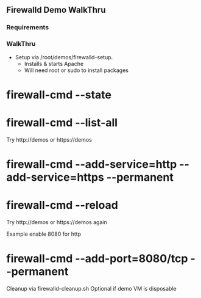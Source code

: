 ## Firewalld Demo WalkThru

### Requirements


### WalkThru
* Setup via /root/demos/firewalld-setup.
  * Installs & starts Apache
  * Will need root or sudo to install packages
  
# firewall-cmd --state
# firewall-cmd --list-all

Try http://demos or https://demos
# firewall-cmd --add-service=http --add-service=https --permanent
# firewall-cmd --reload
Try http://demos or https://demos again

Example enable 8080 for http
# firewall-cmd --add-port=8080/tcp --permanent

Cleanup via firewalld-cleanup.sh
Optional if demo VM is disposable
